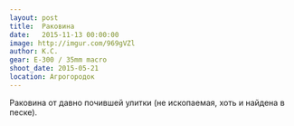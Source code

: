 ```yaml
---
layout: post
title:  Раковина
date:   2015-11-13 00:00:00
image: http://imgur.com/969gVZl
author: К.С.
gear: E-300 / 35mm macro
shoot_date: 2015-05-21
location: Агрогородок
---
```


Раковина от давно почившей улитки (не ископаемая, хоть и найдена в песке).
